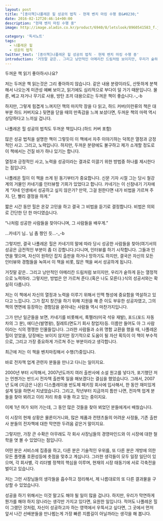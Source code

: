 ```yaml
---
layout: post
title: "[종이책]나폴레온 힐 성공의 법칙 - 현재 벤치 마킹 수행 중&#8230;"
date: 2016-02-12T20:46:14+00:00
description: "현재 벤치 마킹 수행 중"
image: http://image.aladin.co.kr/product/6940/8/letslook/8960541583_f.jpg

category: '독서노트'  
tags: 
  - 나폴레온 힐
  - 성공의 법칙
twitter_text: '[종이책]나폴레온 힐 성공의 법칙 - 현재 벤치 마킹 수행 중'
introduction: '거짓말 같은.. 그리고 낭만적인 아메리칸 드림처럼 보이지만, 우리가 숱하게 듣는 열정적으로 노력하라. 그렇지만, 방법은 안 가르쳐 준다.(혹은 나도 모른다.)식의 성공서와는 확실히 다릅니다.'
---
```


두꺼운 책 읽기 좋아하시나요?
  
저는 두꺼운 책 읽는것은 그리 좋아하지 않습니다. 같은 내용 분량이라도, 산뜻하게 분책해서 나오는게 미관성 예뻐 보이고, 읽기에도 심리적으로 부다이 덜 가기 때문입니다. 물론, 베고 자거나 무기로 사용, 방탄 조끼 대용으로는 두꺼운 책이 좋습니다.-_-b
  
하지만, 그렇게 힘겹게 느껴지던 책의 마지막 장을 다 읽고, 하드 커버(이런류의 책은 대부분 하드 커버지요.) 뒷면을 닫을 때의 만족감을 느껴 보셨다면, 두꺼운 책의 마력 역시 상당하다고 느끼실 겁니다.

나폴레온 힐 성공의 법칙도 두꺼운 책입니다.(하드 커버 포함)
  
많은 성공 법칙을 설명한 책이 그렇듯이 이 책에서 자주 이야기하는 덕목은 열정과 긍정적인 사고. 그리고, 노력입니다. 하지만, 두꺼운 분량에도 불구하고 제가 소개할 정도로 이 책에서는 건질 바가 하나 있기는 합니다.
  
열정과 긍정적인 사고, 노력을 성공이라는 결과로 이끌기 위한 방법중 하나를 제시한다는 점입니다.

나폴레온 힐이 이 책을 쓰게 된 동기부터가 중요합니다. 신문 기자 시절 그는 당시 철강계의 거물인 카네기를 인터뷰할 기회가 있었다고 합니다. 카네기는 이 신참내기 기자에게 &#8220;자네 인생에서 성공하고 싶지 않은가? 만약, 그걸 원한다면 내가 비법을 가르쳐 주지. 단, 빨리 결정을 하게.&#8221;
  
짧은 시간 동안 힐은 온갖 고민을 하고 결국 그 비법을 듣기로 결정합니다. 비법은 의외로 간단한 단 한 마디였습니다.
  
&#8220;나처럼 성공한 사람들을 찾아다니며, 그 사람들을 배우게.&#8221;

&#8230;카네기 님.. 님 좀 짱인 듯&#8230;-_-b

그렇지만, 결국 나폴레온 힐은 카네기의 말에 따라 당시 성공한 사람들을 찾아(여기서의 성공은 금전적인 부분이 좀 더 강합니다.)다니며, 인터뷰를 하기 시작합니다. 그들과 인연을 맺으며, 자신이 원하던 잡지 출판을 하거나 망하기도 하지만, 결국은 자신의 모든 인터뷰와 경험들을 녹여서 이 책을 비롯, 많은 책을 써서 성공하게 됩니다. 

거짓말 같은.. 그리고 낭만적인 아메리칸 드림처럼 보이지만, 우리가 숱하게 듣는 열정적으로 노력하라. 그렇지만, 방법은 안 가르쳐 준다.(혹은 나도 모른다.)식의 성공서와는 확실히 다릅니다.
  
저는 이 책에서 자신의 열정과 노력을 이루기 위해서 인맥 형성에 중요함을 역설하고 있다고 느낍니다. 그가 잡지 창간을 하기 위해 지원을 해 준 이도 부유한 성공자였고, 그의 책의 면면에 등장하는 경험담을 쏟아내는 사람들 역시 마찬가지입니다.

그가 만난 일군들을 보면, 카네기를 비롯해서, 록펠러(미국 석유 재발), 포드(포드 자동차의 그 분), 에디슨(발명왕), 질레트(면도기 회사 창업자)등. 이름만 들어도 아 그 사람이라는 식의 쟁쟁한 인물들입니다. 그러한 사람들과 소위 명함 교환을 했을 때, 나폴레온 힐이 얻었을, 당장에는 보이지 않지만 장기적으로 도움이 될 자산 획득이 이 책이 부수적으로, 그리고 가장 중요하게 가르쳐 주는 부분이라고 생각합니다. 

최근에 저는 이 책을 벤치마킹해서 수행(?)중입니다.
  
바로 전자책 업계 관련자 분들을 만나고 다니는 일이지요.

2000년 부터 시작해서, 2007년도까지 여러 출판사에 소설 원고를 넣다가, 포기했던 저는 언젠가는 반드시 전자책 출판쪽 일을 해보겠다는 결심을 했었습니다. 그래서, 2007년 도에 (지금은 나온) 디스플레이용 반도체 패키징 회사에 입사해서, 한 동안 재미있게 설계 일을 하면서 지냈었습니다. 그리고, 작년부터 지금까지 틈만 나면, 전자책 업계 분들을 찾아 뵈려고 이리 저리 좌충 우돌 하고 있는 중이지요. 

이제 1년 여가 되어 가는데, 그 동안 많은 것들을 찾아 뵈었던 분들에게서 배웠습니다.
  
이 시장의 현재 상황은 물론이거니와, 많은 제품과 컨텐츠들의 어려운 사정들, 기존 출판사 분들의 전자책에 대한 막연한 두려움 같은거 말이지요.
  
그렇지만, 가장 큰 수확은 아무래도 각 회사 사장님들의 경영마인드와 이 시장에 대한 철학을 엿 볼 수 있었다는 점입니다.

어떤 분은 서비스에 집중을 하고, 다른 분은 기술적인 우위를, 또 다른 분은 개방에 의한 모든 플랫폼 호환성등에 촛점을 맞추고 계십니다. 그러한 생각들이 모두 일장 일단이 있으며, 각 회사별, 각 리더별 정책의 핵심을 이루며, 현재의 시장 태동기에 서로 각축전을 벌이고 있습니다.
  
저는 그런 사장님들의 생각들을 흡수하고 정리해서, 제 나름대로의 또 다른 결과물을 구상할 수 있었습니다.

성공을 하기 위해서는 이것 말고도 해야 될 일이 많을 겁니다. 하지만, 우리가 막연하게 뭔가를 해야 하지 않나라는 생각만 가지고 있다면, 요원한 일입니다. 적어도 나폴레온 힐이 그랬던 것처럼, 자신이 성공하고자 하는 영역에서 우뚝서고 싶다면, 그 곳에서 먼저 앞서 나간 선배분들을 만나뵙는게 가장 빠른 지름길이 아닐까라는 생각을 해 봅니다.